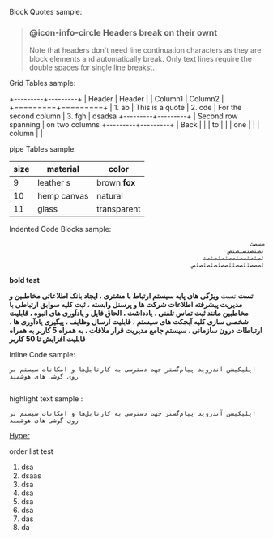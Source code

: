 
Block Quotes sample: 

> ### @icon-info-circle Headers break on their ownt
> Note that headers don't need line continuation characters as they are block elements and automatically break. Only text lines require the double spaces for single line breakst.


Grid Tables sample:

+---------+---------+
| Header  | Header  |
| Column1 | Column2 |
+=========+=========+
| 1. ab   |  This is a quote
| 2. cde  |  For the second column 
| 3. fgh  |  dsadsa 
+---------+---------+
| Second row spanning
| on two columns
+---------+---------+
| Back    |         |
| to      |         |
| one     |         |
| column  |         | 



pipe Tables  sample: 

<div dir="ltr" style="text-align: center">

|size | material     | color       |
|---- | ------------ | ------------|
|9    | leather   s   | brown **fox**  |
|10   | hemp canvas  | natural |
|11   | glass        | transparent |

</div>

Indented Code Blocks  sample: 
<div dir="rtl" style="text-align: right">




    صسصث
    ثصثصثصثصثص
    ثصثصثصصثصصثصثصثصث
    ثصصصثثصصثثصصثصثصثصثص
    
</div>


**bold test**

**تست**
تست
**ویژگی های پایه سیستم ارتباط با مشتری ، ایجاد بانک اطلاعاتی مخاطبین و مدیریت پیشرفته اطلاعات شرکت ها و پرسنل وابسته ، ثبت کلیه سوابق ارتباطی با مخاطبین مانند ثبت تماس تلفنی ، یادداشت ، الحاق فایل و یادآوری های انبوه ، قابلیت شخصی سازی کلیه آبجکت های سیستم ، قابلیت ارسال وظایف ، پیگیری یادآوری ها ، ارتباطات درون سازمانی ، سیستم جامع مدیریت قرار ملاقات ، به همراه 5 کاربر به همراه قابلیت افزایش تا 50 کاربر**



Inline Code   sample: 
```
اپلیکیشن آندروید پیام‌گستر جهت دسترسی به کارتابل‌ها و امکانات سیستم بر روی گوشی ‌های هوشمند


```
highlight text sample :

`اپلیکیشن آندروید پیام‌گستر جهت دسترسی به کارتابل‌ها و امکانات سیستم بر روی گوشی ‌های هوشمند`

[Hyper](https://github.com/1stco/PayamGostarDocs/blob/master/help2.5.4/connections/email-conect/email-connect.md)

order list test
1. dsa
2. dsaas
3. dsa
4. dsa
5. dsa
6. dsa
7. das
8. da
